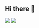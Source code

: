 ## Hi there 👋
<img src="https://img.shields.io/badge/springboot-6DB33F?style=flat-square&logo=springboot&logoColor=white"/>

<img src="https://img.shields.io/badge/python-3776AB?style=flat-square&logo=python&logoColor=white"/>

<!--
**KangJeongTaek/KangJeongTaek** is a ✨ _special_ ✨ repository because its `README.md` (this file) appears on your GitHub profile.

Here are some ideas to get you started:

- 🔭 I’m currently working on ...
- 🌱 I’m currently learning ...
- 👯 I’m looking to collaborate on ...
- 🤔 I’m looking for help with ...
- 💬 Ask me about ...
- 📫 How to reach me: ...
- 😄 Pronouns: ...
- ⚡ Fun fact: ...
-->
